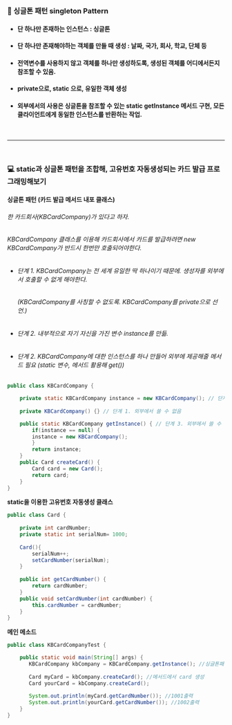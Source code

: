 ### :pushpin: 싱글톤 패턴 singleton Pattern
* #### 단 하나만 존재하는 인스턴스 : 싱글톤
* #### 단 하나만 존재해야하는 객체를 만들 때 생성 : 날짜, 국가, 회사, 학교, 단체 등
* #### 전역변수를 사용하지 않고 객체를 하나만 생성하도록, 생성된 객체를 어디에서든지 참조할 수 있음. 
* #### private으로, static 으로, 유일한 객체 생성
* #### 외부에서의 사용은 싱글톤을 참조할 수 있는 static getInstance 메서드 구현, 모든 클라이언트에게 동일한 인스턴스를 반환하는 작업.  

<br>

-------------------   

<br>


### :computer: static과 싱글톤 패턴을 조합해, 고유번호 자동생성되는 카드 발급 프로그래밍해보기

#### 싱글톤 패턴 (카드 발급 메서드 내포 클래스) 
######  한 카드회사(KBCardCompany)가 있다고 하자.   
######  KBCardCompany 클래스를 이용해 카드회사에서 카드를 발급하려면 new KBCardCompany가 반드시 한번만 호출되어야한다. 
* ######  단계 1. KBCardCompany는 전 세계 유일한 딱 하나이기 때문에. 생성자를 외부에서 호출할 수 없게 해야한다. 
	###### 	 (KBCardCompany를 사칭할 수 없도록. KBCardCompany를 private으로 선언.)
* ######  단계 2. 내부적으로 자기 자신을 가진 변수 instance를 만듦.
* ###### 단계 2. KBCardCompany에 대한 인스턴스를 하나 만들어 외부에 제공해줄 메서드 필요 (static 변수, 메서드 활용해 get())
    
```java
public class KBCardCompany {

	private static KBCardCompany instance = new KBCardCompany(); // 단계 2. 내부생성자 생성
	
	private KBCardCompany() {} // 단계 1. 외부에서 쓸 수 없음 

	public static KBCardCompany getInstance() { // 단계 3. 외부에서 쓸 수 있게끔 get 생성, static으로 다른 클래스에서 사용가능.
		if(instance == null) {
		instance = new KBCardCompany();
		}
		return instance;
	}
	public Card createCard() {
		Card card = new Card();
		return card;
	}		
}
```   
**static을 이용한 고유번호 자동생성 클래스**   
```java
public class Card {
	
	private int cardNumber;
	private static int serialNum= 1000;
	
	Card(){
		serialNum++;
		setCardNumber(serialNum);
	}
	
	public int getCardNumber() {
		return cardNumber;
	}
	public void setCardNumber(int cardNumber) {
		this.cardNumber = cardNumber;
	}
}
```    
**메인 메소드**  
```java
public class KBCardCompanyTest {

	public static void main(String[] args) {
	   KBCardCompany kbCompany = KBCardCompany.getInstance(); //싱글톤패턴
		
	   Card myCard = kbCompany.createCard(); //메서드에서 card 생성
	   Card yourCard = kbCompany.createCard();
		
	   System.out.println(myCard.getCardNumber()); //1001출력
	   System.out.println(yourCard.getCardNumber()); //1002출력
	}
}
```

